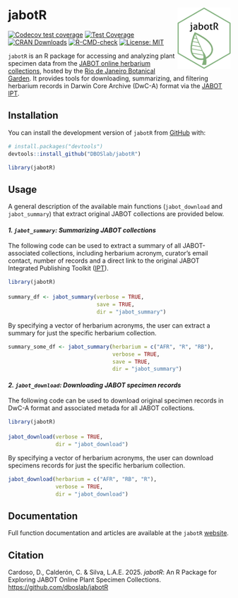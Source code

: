
<!-- README.md is generated from README.Rmd. Please edit that file -->

# jabotR <img src="inst/figures/jabotr_hex_sticker.png" align="right" alt="" width="120" />

<!-- badges: start -->

[![Codecov test
coverage](https://codecov.io/gh/DBOSlab/jabotR/graph/badge.svg)](https://app.codecov.io/gh/DBOSlab/jabotR)
[![Test
Coverage](https://github.com/DBOSlab/jabotR/actions/workflows/test-coverage.yaml/badge.svg)](https://github.com/DBOSlab/jabotR/actions/workflows/test-coverage.yaml)
[![CRAN
Downloads](https://cranlogs.r-pkg.org/badges/grand-total/jabotR)](https://cran.r-project.org/package=jabotR)
[![R-CMD-check](https://github.com/DBOSlab/jabotR/actions/workflows/R-CMD-check.yaml/badge.svg)](https://github.com/DBOSlab/jabotR/actions/workflows/R-CMD-check.yaml)
[![License:
MIT](https://img.shields.io/badge/license-MIT-blue.svg)](LICENSE)
<!-- badges: end -->

`jabotR` is an R package for accessing and analyzing plant specimen data
from the [JABOT online herbarium
collections](https://jabot.jbrj.gov.br/v3/consulta.php), hosted by the
[Rio de Janeiro Botanical Garden](https://www.gov.br/jbrj/pt-br). It
provides tools for downloading, summarizing, and filtering herbarium
records in Darwin Core Archive (DwC-A) format via the [JABOT
IPT](https://ipt.jbrj.gov.br/jabot).

## Installation

You can install the development version of `jabotR` from
[GitHub](https://github.com/DBOSlab/jabotR) with:

``` r
# install.packages("devtools")
devtools::install_github("DBOSlab/jabotR")
```

``` r
library(jabotR)
```

  
  

## Usage

A general description of the available main functions (`jabot_download`
and `jabot_summary`) that extract original JABOT collections are
provided below.  
  

#### *1. `jabot_summary`: Summarizing JABOT collections*

The following code can be used to extract a summary of all
JABOT-associated collections, including herbarium acronym, curator’s
email contact, number of records and a direct link to the original JABOT
Integrated Publishing Toolkit ([IPT](https://ipt.jbrj.gov.br/jabot)).  

``` r
library(jabotR)

summary_df <- jabot_summary(verbose = TRUE,
                            save = TRUE,
                            dir = "jabot_summary")
```

  
By specifying a vector of herbarium acronyms, the user can extract a
summary for just the specific herbarium collection.  

``` r
summary_some_df <- jabot_summary(herbarium = c("AFR", "R", "RB"),
                                 verbose = TRUE,
                                 save = TRUE,
                                 dir = "jabot_summary")
```

  
  

#### *2. `jabot_download`: Downloading JABOT specimen records*

The following code can be used to download original specimen records in
DwC-A format and associated metada for all JABOT collections.  

``` r
library(jabotR)

jabot_download(verbose = TRUE,
               dir = "jabot_download")
```

  
By specifying a vector of herbarium acronyms, the user can download
specimens records for just the specific herbarium collection.  

``` r
jabot_download(herbarium = c("AFR", "RB", "R"),
               verbose = TRUE,
               dir = "jabot_download")
```

  
  

## Documentation

Full function documentation and articles are available at the `jabotR`
[website](https://dboslab.github.io/jabotR-website/).  
  

## Citation

Cardoso, D., Calderón, C. & Silva, L.A.E. 2025. *jabotR*: An R Package
for Exploring JABOT Online Plant Specimen Collections.
<https://github.com/dboslab/jabotR>
